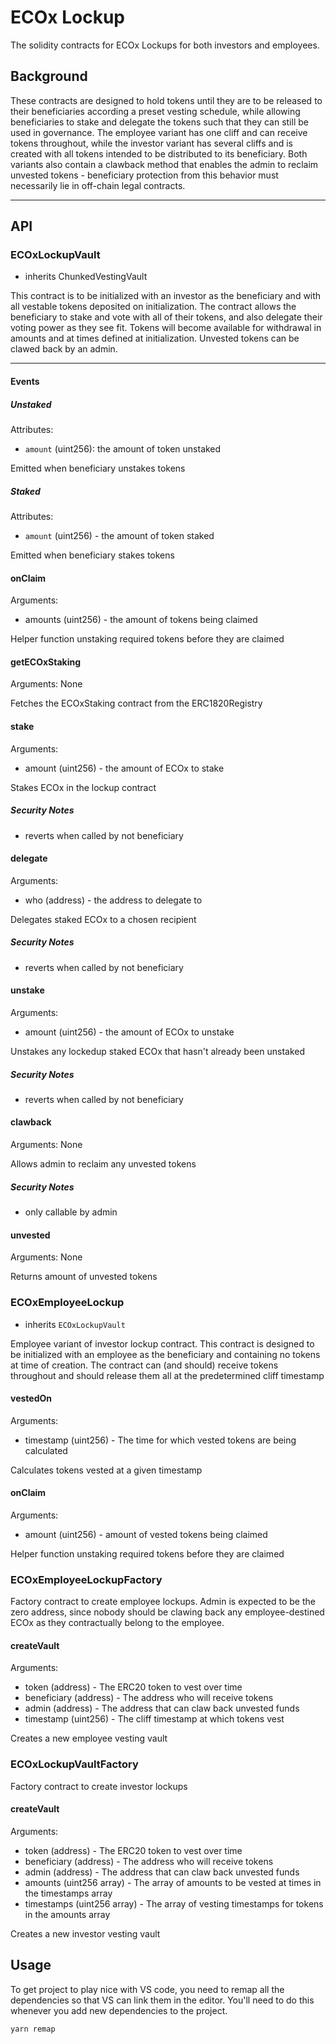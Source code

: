 # ECOx Lockup

The solidity contracts for ECOx Lockups for both investors and employees.

## Background

These contracts are designed to hold tokens until they are to be released to their beneficiaries according a preset vesting schedule, while allowing beneficiaries to stake and delegate the tokens such that they can still be used in governance. The employee variant has one cliff and can receive tokens throughout, while the investor variant has several cliffs and is created with all tokens intended to be distributed to its beneficiary. Both variants also contain a clawback method that enables the admin to reclaim unvested tokens - beneficiary protection from this behavior must necessarily lie in off-chain legal contracts. 

---
## API

### ECOxLockupVault
 - inherits ChunkedVestingVault

This contract is to be initialized with an investor as the beneficiary and with all vestable tokens deposited on initialization. The contract allows the beneficiary to stake and vote with all of their tokens, and also delegate their voting power as they see fit. Tokens will become available for withdrawal in amounts and at times defined at initialization. Unvested tokens can be clawed back by an admin.

---
#### Events

##### Unstaked
Attributes:
 - `amount` (uint256): the amount of token unstaked

Emitted when beneficiary unstakes tokens

##### Staked
Attributes: 
 - `amount` (uint256) - the amount of token staked

Emitted when beneficiary stakes tokens

#### onClaim
Arguments:
 - amounts (uint256) - the amount of tokens being claimed

Helper function unstaking required tokens before they are claimed

#### getECOxStaking
Arguments: None

Fetches the ECOxStaking contract from the ERC1820Registry

#### stake
Arguments:
 - amount (uint256) - the amount of ECOx to stake

Stakes ECOx in the lockup contract

##### Security Notes
 - reverts when called by not beneficiary

#### delegate
Arguments:
 - who (address) - the address to delegate to

Delegates staked ECOx to a chosen recipient

##### Security Notes
 - reverts when called by not beneficiary

#### unstake
Arguments:
 - amount (uint256) - the amount of ECOx to unstake

Unstakes any lockedup staked ECOx that hasn't already been unstaked

##### Security Notes
 - reverts when called by not beneficiary

#### clawback
Arguments: None

Allows admin to reclaim any unvested tokens

##### Security Notes
 - only callable by admin

#### unvested
Arguments: None

Returns amount of unvested tokens

### ECOxEmployeeLockup
 - inherits `ECOxLockupVault`

Employee variant of investor lockup contract. This contract is designed to be initialized with an employee as the beneficiary and containing no tokens at time of creation. The contract can (and should) receive tokens throughout and should release them all at the predetermined cliff timestamp

#### vestedOn
Arguments:
 - timestamp (uint256) - The time for which vested tokens are being calculated

Calculates tokens vested at a given timestamp

#### onClaim
Arguments:
 - amount (uint256) - amount of vested tokens being claimed

Helper function unstaking required tokens before they are claimed

### ECOxEmployeeLockupFactory

Factory contract to create employee lockups. Admin is expected to be the zero address, since nobody should be clawing back any employee-destined ECOx as they contractually belong to the employee. 

#### createVault
Arguments:
 - token (address) - The ERC20 token to vest over time
 - beneficiary (address) - The address who will receive tokens
 - admin (address) - The address that can claw back unvested funds
 - timestamp (uint256) - The cliff timestamp at which tokens vest

Creates a new employee vesting vault

### ECOxLockupVaultFactory

Factory contract to create investor lockups

#### createVault
Arguments:
 - token (address) - The ERC20 token to vest over time
 - beneficiary (address) - The address who will receive tokens
 - admin (address) - The address that can claw back unvested funds
 - amounts (uint256 array) - The array of amounts to be vested at times in the timestamps array
 - timestamps (uint256 array) - The array of vesting timestamps for tokens in the amounts array

Creates a new investor vesting vault

## Usage
To get project to play nice with VS code, you need to remap all the dependencies so that VS can link them in the editor. You'll need to do this whenever you add new dependencies to the project.

```
yarn remap
```
